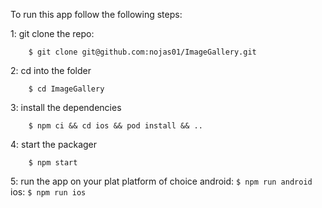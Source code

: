 To run this app follow the following steps:

1: git clone the repo:
```
    $ git clone git@github.com:nojas01/ImageGallery.git
```
2: cd into the folder
```
    $ cd ImageGallery
```

3: install the dependencies
```
    $ npm ci && cd ios && pod install && ..
```
4: start the packager
```
    $ npm start
```
5: run the app on your plat platform of choice
    android:
    ```
        $ npm run android
    ```
    ios: 
    ```
        $ npm run ios
    ```
